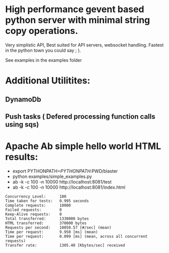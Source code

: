 # High performance gevent based python server with minimal string copy operations.
Very simplistic API, Best suited for API servers, websocket handling. Fastest in the python town you could say ; ). 


See examples in the examples folder


# Additional Utilitites:
## DynamoDb

## Push tasks ( Defered processing function calls using sqs) 



# Apache Ab simple hello world HTML results:
- export PYTHONPATH=$PYTHONPATH:$PWD/blaster
- python examples/simple_examples.py 
- ab -k -c 100 -n 10000 http://localhost:8081/test
- ab -k -c 100 -n 10000 http://localhost:8081/index.html 

```
Concurrency Level:      100
Time taken for tests:   0.995 seconds
Complete requests:      10000
Failed requests:        0
Keep-Alive requests:    0
Total transferred:      1330000 bytes
HTML transferred:       370000 bytes
Requests per second:    10050.57 [#/sec] (mean)
Time per request:       9.950 [ms] (mean)
Time per request:       0.099 [ms] (mean, across all concurrent requests)
Transfer rate:          1305.40 [Kbytes/sec] received
```

